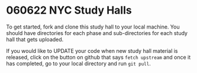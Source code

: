 # 060622 NYC Study Halls

To get started, fork and clone this study hall to your local machine. You should have directories for each phase and sub-directories for each study hall that gets uploaded.

If you would like to UPDATE your code when new study hall material is released, click on the button on github that says `fetch upstream` and once it has completed, go to your local directory and run `git pull`.
